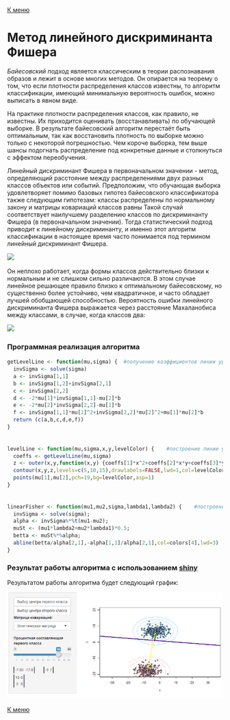 [К меню](https://github.com/Inc1ementia/ML1)

# Метод линейного дискриминанта Фишера

*Байесовский подход* является классическим в теории распознавания образов и лежит в основе многих методов. Он опирается на теорему о том, что если плотности распределения классов известны, то алгоритм классификации, имеющий минимальную вероятность ошибок, можно выписать в явном виде.

На практике плотности распределения классов, как правило, не известны. Их приходится оценивать (восстанавливать) по обучающей выборке. В результате байесовский алгоритм перестаёт быть оптимальным, так как восстановить плотность по выборке можно только с некоторой погрешностью. Чем короче выборка, тем выше шансы подогнать распределение под конкретные данные и столкнуться с эффектом переобучения.

Линейный дискриминант Фишера в первоначальном значении - метод, определяющий расстояние между распределениями двух разных классов объектов или событий. Предположим, что обучающая выборка удовлетворяет помимо базовых гипотез байесовского классификатора также следующим гипотезам: классы распределены по нормальному закону и матрицы ковариаций классов равны Такой случай соответствует наилучшему разделению классов по дискриминанту Фишера (в первоначальном значении). Тогда статистический подход приводит к линейному дискриминанту, и именно этот алгоритм классификации в настоящее время часто понимается под термином линейный дискриминант Фишера.

<img src="https://render.githubusercontent.com/render/math?math=a(u%3B%5C%3B%7BX%7D%5E%7Bl%7D)%20%3D%20%5Carg%5Cmax_%7By%5Cin%20Y%7D%20%5Csum_%7Bi%3A%7By%7D_%7Bi%7D%3Dy%7D%20%5Cgamma_%7Bi%7D%20K(%5Cfrac%7B%5Crho(%20x%2C%7Bx%7D_%7Bi%7D)%7D%7Bh_%7Bi%7D%7D)a(x)%20%3D%5Carg%5Cmax_%7By%5Cin%20Y%7D%20%7B%5Clambda%7D_%7By%7D%7BP%7D_%7By%7D%7Bp%7D_%7By%7D(x)%20%3D%5Carg%5Cmax_%7By%5Cin%20Y%7D(%20%5Cunderbrace%7B%5Cln(%7B%5Clambda%7D_%7By%7D%7BP%7D_%7By%7D)%20-%5Cfrac%7B1%7D%7B2%7D%20%7B%5Cwidehat%7B%5Cmu%7D_%7By%7D%7D%5E%7BT%7D%20%7B%5CSigma%7D%5E%7B-1%7D%20%7B%5Cwidehat%7B%5Cmu%7D_%7By%7D%7D%7D_%7B%7B%5Cbeta%7D_%7By%7D%7D%20%2B%7Bx%7D%5E%7BT%7D%5Cunderbrace%7B%7B%5CSigma%7D%5E%7B-1%7D%20%7B%5Cwidehat%7B%5Cmu%7D%7D_%7By%7D%7D_%7B%7B%5Calpha%7D_%7By%7D%7D)%20%3D%5Carg%5Cmax_%7By%5Cin%20Y%7D(%7Bx%7D%5E%7BT%7D%7B%5Calpha%7D_%7By%7D%20%2B%7B%5Cbeta%7D_%7By%7D)">

Он неплохо работает, когда формы классов действительно близки к нормальным и не слишком сильно различаются. В этом случае линейное решающее правило близко к оптимальному байесовскому, но существенно более устойчиво, чем квадратичное, и часто обладает лучшей обобщающей способностью. Вероятность ошибки линейного дискриминанта Фишера выражается через расстояние Махаланобиса между классами, в случае, когда классов два:

<img src="https://render.githubusercontent.com/render/math?math=R(a)%20%3D%5CPhi(%20-%5Cfrac%7B1%7D%7B2%7D%5ClVert%20%7B%5Cmu%7D_%7B1%7D-%7B%5Cmu%7D_%7B2%7D%5CrVert%5CSigma)">

### Программная реализация алгоритма

```R
getLevelLine <- function(mu,sigma) {  #получение коэффициентов линии уровня (x-mu)^T %*% Sig^-1 %*% (x-mu)
  invSigma <- solve(sigma)
  a <- invSigma[1,1]
  b <- invSigma[1,2]+invSigma[2,1]
  c <- invSigma[2,2]
  d <- -2*mu[1]*invSigma[1,1]-mu[2]*b
  e <- -2*mu[2]*invSigma[2,2]-mu[1]*b
  f <- invSigma[1,1]*mu[1]^2+invSigma[2,2]*mu[2]^2+mu[1]*mu[2]*b
  return (c(a,b,c,d,e,f))
}
  
  
levelLine <- function(mu,sigma,x,y,levelColor) {    #построение линии уровня
  coeffs <- getLevelLine(mu,sigma)
  z <- outer(x,y,function(x,y) {coeffs[1]*x^2+coeffs[2]*x*y+coeffs[3]*y^2+coeffs[4]*x+coeffs[5]*y+coeffs[6]})
  contour(x,y,z,levels=c(5,10,15),drawlabels=FALSE,lwd=1,col=levelColor,add=TRUE)
  points(mu[1],mu[2],pch=19,bg=levelColor,asp=1)
}
  
  
linearFisher <- function(mu1,mu2,sigma,lambda1,lambda2) {    #построение разделяющей прямой Фишера
  invSigma <- solve(sigma);
  alpha <- invSigma%*%t(mu1-mu2);
  muSt <- (mu1*lambda2+mu2*lambda1)*0.5;
  betta <- muSt%*%alpha;
  abline(betta/alpha[2,1],-alpha[1,1]/alpha[2,1],col=colors[4],lwd=3)
}
```

### Результат работы алгоритма с использованием [shiny](https://inc1ementia.shinyapps.io/fisherShiny/)

Результатом работы алгоритма будет следующий график:

![Fisher](Fisher.png)

[К меню](https://github.com/Inc1ementia/ML1)
